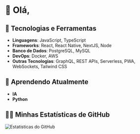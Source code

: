 # 👋 Olá,

## 🚀 Tecnologias e Ferramentas

- **Linguagens**: JavaScript, TypeScript
- **Frameworks**: React, React Native, NextJS, Node
- **Banco de Dados**: PostgreSQL, MySQL
- **DevOps**: Docker, AWS
- **Outras Tecnologias**: GraphQL, REST APIs, Serverless, PWA, WebSockets, Tailwind CSS

## 🌱 Aprendendo Atualmente

- **IA**
- **Python**

## 👨‍💻 Minhas Estatísticas de GitHub

![Estatísticas do GitHub](https://github-readme-stats.vercel.app/api/top-langs/?username=diogotravalha&layout=compact)


